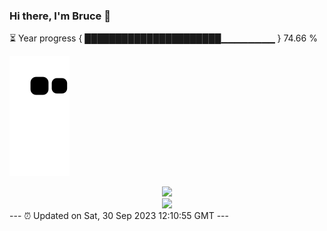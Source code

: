### Hi there, I'm Bruce 👋
⏳ Year progress { ██████████████████████▁▁▁▁▁▁▁▁ } 74.66 %

![](https://raw.githubusercontent.com/Swiftie13st/Swiftie13st/main/assets/github-contribution-grid-snake.svg)


<div align="center"> <img src="https://metrics.lecoq.io/Swiftie13st?template=classic&config.timezone=Asia%2FShanghai"> </div>

<div align="center"> <img src="https://github-readme-streak-stats.herokuapp.com/?user=Swiftie13st" /> </div>
---
⏰ Updated on Sat, 30 Sep 2023 12:10:55 GMT
---


